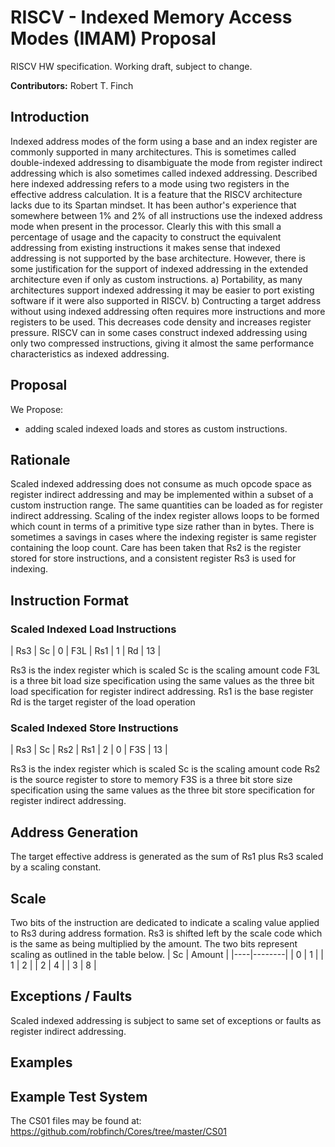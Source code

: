 # RISCV - Indexed Memory Access Modes (IMAM) Proposal
RISCV HW specification. Working draft, subject to change.

<strong>Contributors:</strong> Robert T. Finch

## Introduction
Indexed address modes of the form using a base and an index register are commonly supported in many architectures. This is sometimes called double-indexed addressing to disambiguate the mode from register indirect addressing which is also sometimes called indexed addressing. Described here indexed addressing refers to a mode using two registers in the effective address calculation. It is a feature that the RISCV architecture lacks due to its Spartan mindset. It has been author's experience that somewhere between 1% and 2% of all instructions use the indexed address mode when present in the processor. Clearly this with this small a percentage of usage and the capacity to construct the equivalent addressing from existing instructions it makes sense that indexed addressing is not supported by the base architecture. However, there is some justification for the support of indexed addressing in the extended architecture even if only as custom instructions. a) Portability, as many architectures support indexed addressing it may be easier to port existing software if it were also supported in RISCV. b) Contructing a target address without using indexed addressing often requires more instructions and more registers to be used. This decreases code density and increases register pressure. RISCV can in some cases construct indexed addressing using only two compressed instructions, giving it almost the same performance characteristics as indexed addressing.

## Proposal
We Propose:
*	adding scaled indexed loads and stores as custom instructions.

## Rationale
Scaled indexed addressing does not consume as much opcode space as register indirect addressing and may be implemented within a subset of a custom instruction range. The same quantities can be loaded as for register indirect addressing. Scaling of the index register allows loops to be formed which count in terms of a primitive type size rather than in bytes. There is sometimes a savings in cases where the indexing register is same register containing the loop count.
Care has been taken that Rs2 is the register stored for store instructions, and a consistent register Rs3 is used for indexing.

## Instruction Format
### Scaled Indexed Load Instructions

| Rs3 | Sc | 0 | F3L | Rs1 | 1 | Rd | 13 |

Rs3 is the index register which is scaled
Sc  is the scaling amount code
F3L is a three bit load size specification using the same values as the three bit load specification for register indirect addressing.
Rs1 is the base register
Rd  is the target register of the load operation

### Scaled Indexed Store Instructions

| Rs3 | Sc | Rs2 | Rs1 | 2 | 0 | F3S | 13 |

Rs3 is the index register which is scaled
Sc  is the scaling amount code
Rs2 is the source register to store to memory
F3S is a three bit store size specification using the same values as the three bit store specification for register indirect addressing.

## Address Generation
The target effective address is generated as the sum of Rs1 plus Rs3 scaled by a scaling constant.

## Scale
Two bits of the instruction are dedicated to indicate a scaling value applied to Rs3 during address formation. Rs3 is shifted left by the scale code which is the same as being multiplied by the amount. The two bits represent scaling as outlined in the table below.
| Sc | Amount |
|----|--------|
|  0 |    1   |
|  1 |    2   |
|  2 |    4   |
|  3 |    8   |

## Exceptions / Faults
Scaled indexed addressing is subject to same set of exceptions or faults as register indirect addressing.

## Examples

## Example Test System

The CS01 files may be found at: https://github.com/robfinch/Cores/tree/master/CS01
